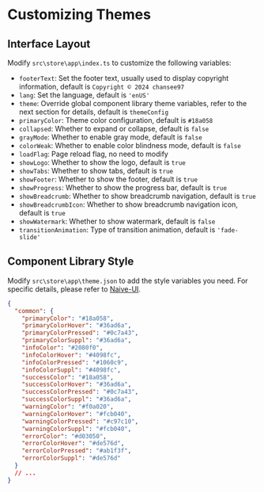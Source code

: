# Customizing Themes

## Interface Layout

Modify `src\store\app\index.ts` to customize the following variables:

- `footerText`: Set the footer text, usually used to display copyright information, default is `Copyright © 2024 chansee97`
- `lang`: Set the language, default is `'enUS'`
- `theme`: Override global component library theme variables, refer to the next section for details, default is `themeConfig`
- `primaryColor`: Theme color configuration, default is `#18a058`
- `collapsed`: Whether to expand or collapse, default is `false`
- `grayMode`: Whether to enable gray mode, default is `false`
- `colorWeak`: Whether to enable color blindness mode, default is `false`
- `loadFlag`: Page reload flag, no need to modify
- `showLogo`: Whether to show the logo, default is `true`
- `showTabs`: Whether to show tabs, default is `true`
- `showFooter`: Whether to show the footer, default is `true`
- `showProgress`: Whether to show the progress bar, default is `true`
- `showBreadcrumb`: Whether to show breadcrumb navigation, default is `true`
- `showBreadcrumbIcon`: Whether to show breadcrumb navigation icon, default is `true`
- `showWatermark`: Whether to show watermark, default is `false`
- `transitionAnimation`: Type of transition animation, default is `'fade-slide'`

## Component Library Style

Modify `src\store\app\theme.json` to add the style variables you need. For specific details, please refer to [Naive-UI](https://www.naiveui.com/en-US/docs/customize-theme).

```json
{
  "common": {
    "primaryColor": "#18a058",
    "primaryColorHover": "#36ad6a",
    "primaryColorPressed": "#0c7a43",
    "primaryColorSuppl": "#36ad6a",
    "infoColor": "#2080f0",
    "infoColorHover": "#4098fc",
    "infoColorPressed": "#1060c9",
    "infoColorSuppl": "#4098fc",
    "successColor": "#18a058",
    "successColorHover": "#36ad6a",
    "successColorPressed": "#0c7a43",
    "successColorSuppl": "#36ad6a",
    "warningColor": "#f0a020",
    "warningColorHover": "#fcb040",
    "warningColorPressed": "#c97c10",
    "warningColorSuppl": "#fcb040",
    "errorColor": "#d03050",
    "errorColorHover": "#de576d",
    "errorColorPressed": "#ab1f3f",
    "errorColorSuppl": "#de576d"
  }
  // ...
}

```
